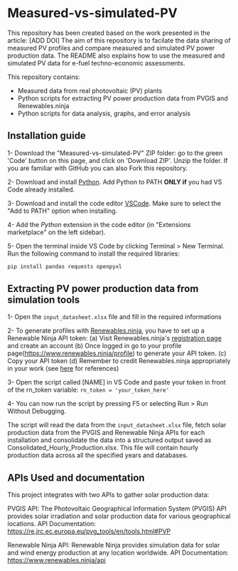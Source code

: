 # Measured-vs-simulated-PV

This repository has been created based on the work presented in the article: [ADD DOI]
The aim of this repository is to facilate the data sharing of measured PV profiles and compare measured and simulated PV power production data.
The README also explains how to use the measured and simulated PV data for e-fuel techno-economic assessments. 

This repository contains:
- Measured data from real photovoltaic (PV) plants
- Python scripts for extracting PV power production data from PVGIS and Renewables.ninja
- Python scripts for data analysis, graphs, and error analysis

## Installation guide

1- Download the "Measured-vs-simulated-PV" ZIP folder: go to the green 'Code' button on this page, and click on 'Download ZIP'. Unzip the folder. 
If you are familiar with GitHub you can also Fork this repository. 

2- Download and install [Python](https://www.python.org/downloads/). Add Python to PATH **ONLY if** you had VS Code already installed.

3- Download and install the code editor [VSCode](https://code.visualstudio.com/). Make sure to select the "Add to PATH" option when installing. 

4- Add the *Python* extension in the code editor (in "Extensions marketplace" on the left sidebar).

5- Open the terminal inside VS Code by clicking Terminal > New Terminal. Run the following command to install the required libraries:

``` bash
pip install pandas requests openpyxl
```

## Extracting PV power production data from simulation tools 

1- Open the ``input_datasheet.xlsx`` file and fill in the required informations

2- To generate profiles with [Renewables.ninja](https://www.renewables.ninja/), you have to set up a Renewable Ninja API token:
	(a) Visit Renewables.ninja's [registration page](https://www.renewables.ninja/register) and create an account
	(b) Once logged in go to your profile page(https://www.renewables.ninja/profile) to generate your API token.
	(c) Copy your API token 
	(d) Remember to credit Renewables.ninja appropriately in your work (see [here](https://www.renewables.ninja/documentation/science) for references)

3- Open the script called [NAME] in VS Code and paste your token in front of the rn_token variable: ``rn_token = 'your_token_here'``

4- You can now run the script by pressing F5 or selecting Run > Run Without Debugging.

The script will read the data from the ``input_datasheet.xlsx`` file, fetch solar production data from the PVGIS and Renewable Ninja APIs for each installation and consolidate the data into a structured output saved as Consolidated_Hourly_Production.xlsx.
This file will contain hourly production data across all the specified years and databases.

## APIs Used and documentation
This project integrates with two APIs to gather solar production data:

PVGIS API: The Photovoltaic Geographical Information System (PVGIS) API provides solar irradiation and solar production data for various geographical locations.
API Documentation: https://re.jrc.ec.europa.eu/pvg_tools/en/tools.html#PVP

Renewable Ninja API: Renewable Ninja provides simulation data for solar and wind energy production at any location worldwide.
API Documentation: https://www.renewables.ninja/api
